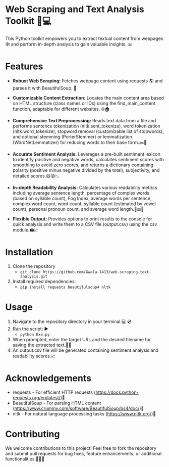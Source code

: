 # Web Scraping and Text Analysis Toolkit  🚀💻 #
This Python toolkit empowers you to extract textual content from webpages 🕸️ and perform in-depth analysis to gain valuable insights. 📊

# Features #
  - **Robust Web Scraping:** Fetches webpage content using requests  🌎 and parses it with BeautifulSoup. 🥣
    
  - **Customizable Content Extraction:** Locates the main content area based on HTML structure (class names or IDs) using the find_main_content function, adaptable for different websites. 🌐🏠
    
  - **Comprehensive Text Preprocessing:** Reads text data from a file and performs sentence tokenization (nltk.sent_tokenize), word tokenization (nltk.word_tokenize), stopword removal (customizable list of stopwords),      and optional stemming (PorterStemmer) or lemmatization (WordNetLemmatizer) for reducing words to their base form.✂️🔬
    
  - **Accurate Sentiment Analysis:** Leverages a pre-built sentiment lexicon to identify positive and negative words, calculates sentiment scores with smoothing to avoid zero scores, and returns a dictionary containing     polarity (positive minus negative divided by the total), subjectivity, and detailed scores.😄😡📉
    
  - **In-depth Readability Analysis:** Calculates various readability metrics including average sentence length, percentage of complex words (based on syllable count), Fog Index, average words per sentence, complex         word count, word count, syllable count (estimated by vowel count), personal pronoun count, and average word length.👀⚖️📄

  - **Flexible Output:** Provides options to print results to the console for quick analysis and write them to a CSV file (output.csv) using the csv module.🖨️📈

# Installation #
1. Clone the repository
   - `git clone https://github.com/Gwala-1413/web-scraping-text-analysis.git`
2. Install required dependencies:
   - `pip install requests beautifulsoup4 nltk`

# Usage #
1. Navigate to the repository directory in your terminal.💻 :cd:
2. Run the script: ▶️
   - `python Exe.py`
3. When prompted, enter the target URL and the desired filename for saving the extracted text.🔗📝
4. An output.csv file will be generated containing sentiment analysis and readability scores.📈

# Acknowledgements #
- requests - For efficient HTTP requests (https://docs.python-requests.org/en/latest/)🙌
- BeautifulSoup - For parsing HTML content (https://www.crummy.com/software/BeautifulSoup/bs4/doc/)🙌
- nltk - For natural language processing tasks (https://www.nltk.org/)🙌

# Contributing #
We welcome contributions to this project! Feel free to fork the repository and submit pull requests for bug fixes, feature enhancements, or additional functionalities.🙌🔧🌟
